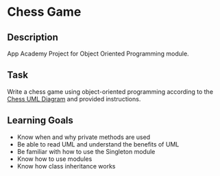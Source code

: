 # Chess Game
## Description 
App Academy Project for Object Oriented Programming module. 

## Task
Write a chess game using object-oriented programming according to the [Chess UML Diagram](https://assets.aaonline.io/fullstack/ruby/assets/Chess_Diagram.png) and provided instructions.

## Learning Goals
- Know when and why private methods are used
- Be able to read UML and understand the benefits of UML
- Be familiar with how to use the Singleton module
- Know how to use modules
- Know how class inheritance works
